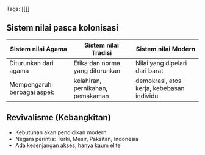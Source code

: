 
Tags: [[]]

## Sistem nilai pasca kolonisasi
|Sistem nilai Agama|Sistem nilai Tradisi|Sistem nilai Modern|
|------------------|--------------------|------------------|
|Diturunkan dari agama| Etika dan norma yang diturunkan| Nilai yang dipelari dari barat|
|Mempengaruhi berbagai aspek| kelahiran, pernikahan, pemakaman|demokrasi, etos kerja, kebebasan individu|

## Revivalisme (Kebangkitan)
- Kebutuhan akan pendidikan modern
- Negara perintis: Turki, Mesir, Paksitan, Indonesia
- Ada kesenjangan akses, hanya kaum elite

